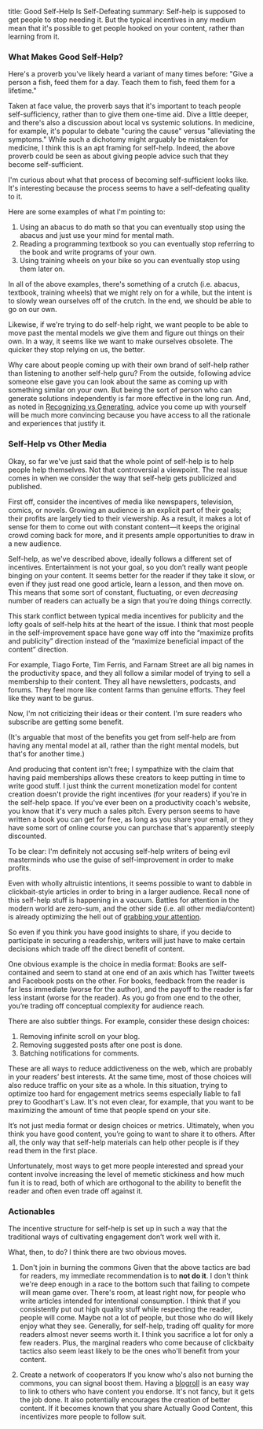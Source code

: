 title: Good Self-Help Is Self-Defeating
summary: Self-help is supposed to get people to stop needing it. But the typical incentives in any medium mean that it's possible to get people hooked on your content, rather than learning from it.

### What Makes Good Self-Help?

Here's a proverb you've likely heard a variant of many times before: "Give a person a fish, feed them for a day. Teach them to fish, feed them for a lifetime."

Taken at face value, the proverb says that it's important to teach people self-sufficiency, rather than to give them one-time aid. Dive a little deeper, and there's also a discussion about local vs systemic solutions. In medicine, for example, it's popular to debate "curing the cause" versus "alleviating the symptoms." While such a dichotomy might arguably be mistaken for medicine, I think this is an apt framing for self-help. Indeed, the above proverb could be seen as about giving people advice such that they become self-sufficient.

I'm curious about what that process of becoming self-sufficient looks like. It's interesting because the process seems to have a self-defeating quality to it.

Here are some examples of what I'm pointing to:

1. Using an abacus to do math so that you can eventually stop using the abacus and just use your mind for mental math.
2. Reading a programming textbook so you can eventually stop referring to the book and write programs of your own.
3. Using training wheels on your bike so you can eventually stop using them later on.

In all of the above examples, there's something of a crutch (i.e. abacus, textbook, training wheels) that we might rely on for a while, but the intent is to slowly wean ourselves off of the crutch. In the end, we should be able to go on our own. 

Likewise, if we're trying to do self-help right, we want people to be able to move past the mental models we give them and figure out things on their own. In a way, it seems like we want to make ourselves obsolete. The quicker they stop relying on us, the better.

Why care about people coming up with their own brand of self-help rather than listening to another self-help guru? From the outside, following advice someone else gave you can look about the same as coming up with something similar on your own. But being the sort of person who can generate solutions independently is far more effective in the long run. And, as noted in [Recognizing vs Generating](https://mlu.red/recognizing-vs-generating), advice you come up with yourself will be much more convincing because you have access to all the rationale and experiences that justify it.

### Self-Help vs Other Media

Okay, so far we've just said that the whole point of self-help is to help people help themselves. Not that controversial a viewpoint. The real issue comes in when we consider the way that self-help gets publicized and published.

First off, consider the incentives of media like newspapers, television, comics, or novels. Growing an audience is an explicit part of their goals; their profits are largely tied to their viewership. As a result, it makes a lot of sense for them to come out with constant content—it keeps the original crowd coming back for more, and it presents ample opportunities to draw in a new audience.

Self-help, as we've described above, ideally follows a different set of incentives. Entertainment is not your goal, so you don’t really want people binging on your content. It seems better for the reader if they take it slow, or even if they just read one good article, learn a lesson, and then move on. This means that some sort of constant, fluctuating, or even *decreasing* number of readers can actually be a sign that you’re doing things correctly.

This stark conflict between typical media incentives for publicity and the lofty goals of self-help hits at the heart of the issue. I think that most people in the self-improvement space have gone way off into the “maximize profits and publicity” direction instead of the “maximize beneficial impact of the content” direction. 

For example, Tiago Forte, Tim Ferris, and Farnam Street are all big names in the productivity space, and they all follow a similar model of trying to sell a membership to their content. They all have newsletters, podcasts, and forums. They feel more like content farms than genuine efforts. They feel like they want to be gurus.

Now, I'm not criticizing their ideas or their content. I'm sure readers who subscribe are getting some benefit. 

(It's arguable that most of the benefits you get from self-help are from having any mental model at all, rather than the right mental models, but that's for another time.)

And producing that content isn't free; I sympathize with the claim that having paid memberships allows these creators to keep putting in time to write good stuff. I just think the current monetization model for content creation doesn't provide the right incentives (for your readers) if you're in the self-help space. If you've ever been on a productivity coach's website, you know that it's very much a sales pitch. Every person seems to have written a book you can get for free, as long as you share your email, or they have some sort of online course you can purchase that's apparently steeply discounted.

To be clear: I'm definitely not accusing self-help writers of being evil masterminds who use the guise of self-improvement in order to make profits. 

Even with wholly altruistic intentions, it seems possible to want to dabble in clickbait-style articles in order to bring in a larger audience. Recall none of this self-help stuff is happening in a vacuum. Battles for attention in the modern world are zero-sum, and the other side (i.e. all other media/content) is already optimizing the hell out of [grabbing your attention](http://www.tristanharris.com/2016/05/how-technology-hijacks-peoples-minds%e2%80%8a-%e2%80%8afrom-a-magician-and-googles-design-ethicist/). 

So even if you think you have good insights to share, if you decide to participate in securing a readership, writers will just have to make certain decisions which trade off the direct benefit of content.

One obvious example is the choice in media format: Books are self-contained and seem to stand at one end of an axis which has Twitter tweets and Facebook posts on the other. For books, feedback from the reader is far less immediate (worse for the author), and the payoff to the reader is far less instant (worse for the reader). As you go from one end to the other, you’re trading off conceptual complexity for audience reach.

There are also subtler things. For example, consider these design choices:

1. Removing infinite scroll on your blog.
2. Removing suggested posts after one post is done.
3. Batching notifications for comments.

These are all ways to reduce addictiveness on the web, which are probably in your readers’ best interests. At the same time, most of those choices will also reduce traffic on your site as a whole. In this situation, trying to optimize too hard for engagement metrics seems especially liable to fall prey to Goodhart's Law. It's not even clear, for example, that you want to be maximizing the amount of time that people spend on your site.

It’s not just media format or design choices or metrics. Ultimately, when you think you have good content, you’re going to want to share it to others. After all, the only way that self-help materials can help other people is if they read them in the first place. 

Unfortunately, most ways to get more people interested and spread your content involve increasing the level of memetic stickiness and how much fun it is to read, both of which are orthogonal to the ability to benefit the reader and often even trade off against it. 

### Actionables

The incentive structure for self-help is set up in such a way that the traditional ways of cultivating engagement don’t work well with it.

What, then, to do? I think there are two obvious moves.

1. Don't join in burning the commons
Given that the above tactics are bad for readers, my immediate recommendation is to **not do it**. I don't think we're deep enough in a race to the bottom such that failing to compete will mean game over. There's room, at least right now, for people who write articles intended for intentional consumption. I think that if you consistently put out high quality stuff while respecting the reader, people will come. Maybe not a lot of people, but those who do will likely enjoy what they see. Generally, for self-help, trading off quality for more readers almost never seems worth it. I think you sacrifice a lot for only a few readers. Plus, the marginal readers who come because of clickbaity tactics also seem least likely to be the ones who'll benefit from your content.

2. Create a network of cooperators
If you know who's also not burning the commons, you can signal boost them. Having a [blogroll](https://thezvi.wordpress.com/2017/04/23/help-us-find-your-blog-and-others/) is an easy way to link to others who have content you endorse. It's not fancy, but it gets the job done. It also potentially encourages the creation of better content. If it becomes known that you share Actually Good Content, this incentivizes more people to follow suit. 